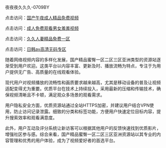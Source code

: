 夜夜夜久久久-0709BY

点击访问：<a href="https://heiliaozj3tjd.pages.dev">国产午夜成人精品免费视频</a>

点击访问：<a href="https://heiliaoll4qsx.pages.dev">成人免费观看男女羞羞视频</a>

点击访问：<a href="https://heiliaoe8ajia.pages.dev">久久人妻精品免费一区</a>

点击访问：<a href="https://heiliaoxqkkct.pages.dev">日韩av高清无码专区</a>

随着网络视频内容的多样化发展，国产精品蜜臀一区二区三区亚洲类型的资源站逐渐受到用户欢迎。这类平台以内容丰富、更新及时、播放流畅为特点，专注于为用户提供无广告、高质量的在线观看体验。

现代用户对视频播放的流畅性和画质要求越来越高，尤其是移动设备的普及让视频适配变得尤为重要。优质平台在技术上持续投入，采用最新的压缩和传输技术，确保视频清晰且不卡顿，满足观众多场景的观看需求。

用户隐私安全方面，优质资源站通过全站HTTPS加密，并建议用户结合VPN使用，防止访问记录泄露。细致的分类和标签功能，方便用户快速定位目标内容，提升搜索效率和观看满意度。

此外，用户互动及评分系统让新访客可以根据其他用户的反馈快速找到优质影片，增强社区参与感。综合来看，国产精品蜜臀一区二区三区亚洲资源站以其专业的内容管理和优秀的用户体验，成为了视频爱好者的首选平台。

<span style="display:none;">[Canonical link]( https://github.com/sdx251525/947123 ）</span>
